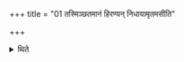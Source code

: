 +++
title = "01 तस्मिञ्छतमानं हिरण्यन् निधायामृतमसीति"

+++

<details><summary>थिते</summary>

तस्मिञ्छतमानं हिरण्यं निधायामृतमसीति हिरण्ये दक्षिणं पादं यजमानः प्रतिष्ठापयते १
</details>
